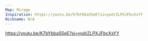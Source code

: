 ```yaml
---
Map: Mirage
Inspiration: https://youtu.be/K7bYbbaS5eE?si=yodrZLPXJFbcXsYY
Nickname: N/A
---
```

https://youtu.be/K7bYbbaS5eE?si=yodrZLPXJFbcXsYY
